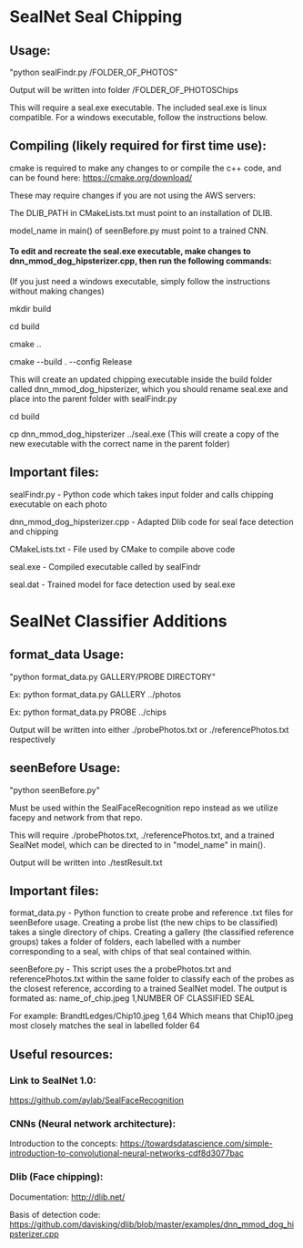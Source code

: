 # SealNet Seal Chipping


## Usage:

"python sealFindr.py /FOLDER_OF_PHOTOS"

Output will be written into folder /FOLDER_OF_PHOTOSChips

This will require a seal.exe executable. The included seal.exe is linux compatible. For a windows executable, follow the instructions below.


## Compiling (likely required for first time use):

cmake is required to make any changes to or compile the c++ code, and can be found here: https://cmake.org/download/

These may require changes if you are not using the AWS servers:

The DLIB_PATH in CMakeLists.txt must point to an installation of DLIB. 

model_name in main() of seenBefore.py must point to a trained CNN.



#### To edit and recreate the seal.exe executable, make changes to dnn_mmod_dog_hipsterizer.cpp, then run the following commands:
(If you just need a windows executable, simply follow the instructions without making changes)

mkdir build

cd build

cmake ..

cmake --build . --config Release

This will create an updated chipping executable inside the build folder called dnn_mmod_dog_hipsterizer, which you should rename seal.exe and place into the parent folder with sealFindr.py

cd build

cp dnn_mmod_dog_hipsterizer ../seal.exe 
(This will create a copy of the new executable with the correct name in the parent folder)


## Important files:

sealFindr.py - Python code which takes input folder and calls chipping executable on each photo

dnn_mmod_dog_hipsterizer.cpp - Adapted Dlib code for seal face detection and chipping

CMakeLists.txt - File used by CMake to compile above code

seal.exe - Compiled executable called by sealFindr

seal.dat - Trained model for face detection used by seal.exe


# SealNet Classifier Additions

## format_data Usage:

"python format_data.py GALLERY/PROBE DIRECTORY"

Ex: python format_data.py GALLERY ../photos

Ex: python format_data.py PROBE ../chips

Output will be written into either ./probePhotos.txt or ./referencePhotos.txt respectively

## seenBefore Usage:

"python seenBefore.py"

Must be used within the SealFaceRecognition repo instead as we utilize facepy and network from that repo.

This will require ./probePhotos.txt, ./referencePhotos.txt, and a trained SealNet model, which can be directed to in "model_name" in main().

Output will be written into ./testResult.txt

## Important files:

format_data.py - Python function to create probe and reference .txt files for seenBefore usage. Creating a probe list (the new chips to be classified) takes a single directory of chips. Creating a gallery (the classified reference groups) takes a folder of folders, each labelled with a number corresponding to a seal, with chips of that seal contained within. 

seenBefore.py - This script uses the a probePhotos.txt and referencePhotos.txt within the same folder to classify each of the probes as the closest reference, according to a trained SealNet model. The output is formated as: name_of_chip.jpeg 1,NUMBER OF CLASSIFIED SEAL

For example: BrandtLedges/Chip10.jpeg 1,64  Which means that Chip10.jpeg most closely matches the seal in labelled folder 64

## Useful resources:

### Link to SealNet 1.0:
https://github.com/aylab/SealFaceRecognition

### CNNs (Neural network architecture):

Introduction to the concepts: https://towardsdatascience.com/simple-introduction-to-convolutional-neural-networks-cdf8d3077bac

### Dlib (Face chipping):

Documentation: http://dlib.net/

Basis of detection code: https://github.com/davisking/dlib/blob/master/examples/dnn_mmod_dog_hipsterizer.cpp
